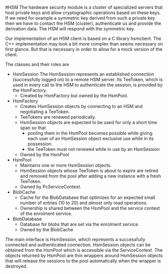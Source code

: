 #HSM
The hardware security module is a cluster of specialized servers that host private keys and allow 
cryptographic operations based on these keys. If we need for example a symmetric key derived from such a private key then
we have to contact the HSM (cluster), authenticate us and provide the derivation data. The HSM will respond with the symmetric key.

Our implementation of an HSM client is based on a C library hsmclient. The C++ implementation may look a bit more complex
than seems necessary on first glance. But that is necessary in order to allow for a mock version of the client.

The classes and their roles are
- HsmSession
  The HsmSession represents an established connection (successfully logged on) to a remote HSM server.
  Its TeeToken, which is used in every call to the HSM to authenticate the session, is provided by the HsmFactory.
  - Created by HsmFactory but owned by the HsmPool.
- HsmFactory
  - Creates HsmSession objects by connecting to an HSM and negotiating a TeeToken.
  - TeeTokens are renewed periodically.
  - HsmSession objects are expected to be used for only a short time span so that
     - pooling them in the HsmPool becomes possible while giving each user of an HsmSession object exclusive use while
       in its possession.
     - the TeeToken must not renewed while in use by an HsmSession
  - Owned by the HsmPool  
- HsmPool
  - Maintains one or more HsmSession objects. 
  - HsmSession objects whose TeeToken is about to expire are retired and removed from the pool after adding a new
    instance with a fresh TeeToken.
  - Owned by PcServiceContext. 
- BlobCache
  - Cache for the BlobDatabase that optimizes for an expected small number of entries (10 to 20) and almost only read operations.
  - Ownership is shared between the HsmPool  and the service context of the enrolment service.  
- BlobDatabase
  - Database for blobs that are set via the enrolment service.
  - Owned by the BlobCache  

The main interface is HsmSession, which represents a successfully connected and authenticated connection. HsmSession objects
can be obtained from the HsmPool which is accessible via the ServiceContext. The objects returned by HsmPool are thin wrappers
around HsmSession objects that will release the sessions to the pool automatically when the wrapper is destroyed.

